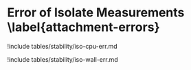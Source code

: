 # Error of Isolate Measurements \label{attachment-errors}

!include tables/stability/iso-cpu-err.md

!include tables/stability/iso-wall-err.md
